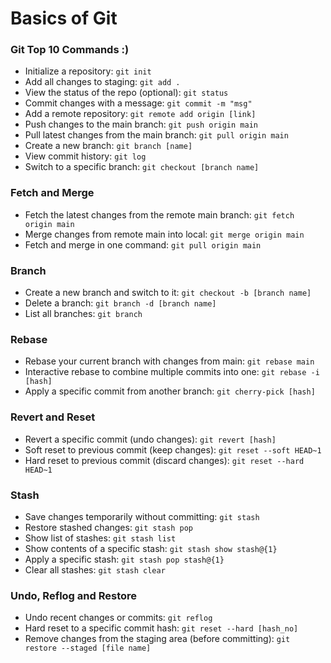 # Basics of Git

### Git Top 10 Commands :)

- Initialize a repository: `git init`
- Add all changes to staging: `git add .`
- View the status of the repo (optional): `git status`
- Commit changes with a message: `git commit -m "msg"`
- Add a remote repository: `git remote add origin [link]`
- Push changes to the main branch: `git push origin main`
- Pull latest changes from the main branch: `git pull origin main`
- Create a new branch: `git branch [name]`
- View commit history: `git log`
- Switch to a specific branch: `git checkout [branch name]`


### Fetch and Merge
- Fetch the latest changes from the remote main branch: `git fetch origin main`
- Merge changes from remote main into local: `git merge origin main`
- Fetch and merge in one command: `git pull origin main`

### Branch
- Create a new branch and switch to it: `git checkout -b [branch name]`
- Delete a branch: `git branch -d [branch name]`
- List all branches: `git branch`


### Rebase
- Rebase your current branch with changes from main: `git rebase main`
- Interactive rebase to combine multiple commits into one: `git rebase -i [hash]`
- Apply a specific commit from another branch: `git cherry-pick [hash]`


### Revert and Reset
- Revert a specific commit (undo changes): `git revert [hash]`
- Soft reset to previous commit (keep changes): `git reset --soft HEAD~1`
- Hard reset to previous commit (discard changes): `git reset --hard HEAD~1`


### Stash
- Save changes temporarily without committing: `git stash`
- Restore stashed changes: `git stash pop`
- Show list of stashes: `git stash list`
- Show contents of a specific stash: `git stash show stash@{1}`
- Apply a specific stash: `git stash pop stash@{1}`
- Clear all stashes: `git stash clear`


### Undo, Reflog and Restore
- Undo recent changes or commits: `git reflog`
- Hard reset to a specific commit hash: `git reset --hard [hash_no]`
- Remove changes from the staging area (before committing): `git restore --staged [file name]`

